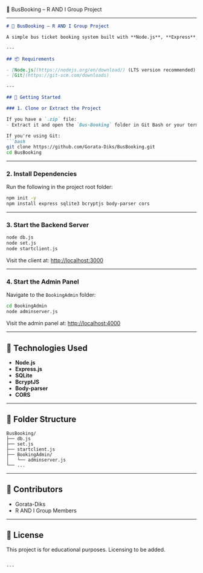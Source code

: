 🚌 BusBooking – R AND I Group Project

---

````markdown
# 🚌 BusBooking – R AND I Group Project

A simple bus ticket booking system built with **Node.js**, **Express**, **SQLite**, and a basic admin panel.

---

## 📦 Requirements

- [Node.js](https://nodejs.org/en/download/) (LTS version recommended)
- [Git](https://git-scm.com/downloads)

---

## 🚀 Getting Started

### 1. Clone or Extract the Project

If you have a `.zip` file:
- Extract it and open the `Bus-Booking` folder in Git Bash or your terminal.

If you're using Git:
```bash
git clone https://github.com/Gorata-Diks/BusBooking.git
cd BusBooking
````

---

### 2. Install Dependencies

Run the following in the project root folder:

```bash
npm init -y
npm install express sqlite3 bcryptjs body-parser cors
```

---

### 3. Start the Backend Server

```bash
node db.js
node set.js
node startclient.js
```

Visit the client at: [http://localhost:3000](http://localhost:3000)

---

### 4. Start the Admin Panel

Navigate to the `BookingAdmin` folder:

```bash
cd BookingAdmin
node adminserver.js
```

Visit the admin panel at: [http://localhost:4000](http://localhost:4000)

---

## 🧩 Technologies Used

* **Node.js**
* **Express.js**
* **SQLite**
* **BcryptJS**
* **Body-parser**
* **CORS**

---

## 📂 Folder Structure

```
BusBooking/
├── db.js
├── set.js
├── startclient.js
├── BookingAdmin/
│   └── adminserver.js
└── ...
```

---

## 🤝 Contributors

* Gorata-Diks
* R AND I Group Members

---

## 📄 License

This project is for educational purposes. Licensing to be added.

```

---


```
